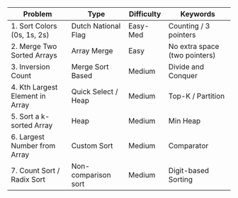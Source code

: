 | Problem                         | Type                | Difficulty | Keywords                      |
| ------------------------------- | ------------------- | ---------- | ----------------------------- |
| 1. Sort Colors (0s, 1s, 2s)     | Dutch National Flag | Easy-Med   | Counting / 3 pointers         |
| 2. Merge Two Sorted Arrays      | Array Merge         | Easy       | No extra space (two pointers) |
| 3. Inversion Count              | Merge Sort Based    | Medium     | Divide and Conquer            |
| 4. Kth Largest Element in Array | Quick Select / Heap | Medium     | Top-K / Partition             |
| 5. Sort a k-sorted Array        | Heap                | Medium     | Min Heap                      |
| 6. Largest Number from Array    | Custom Sort         | Medium     | Comparator                    |
| 7. Count Sort / Radix Sort      | Non-comparison sort | Medium     | Digit-based Sorting           |
